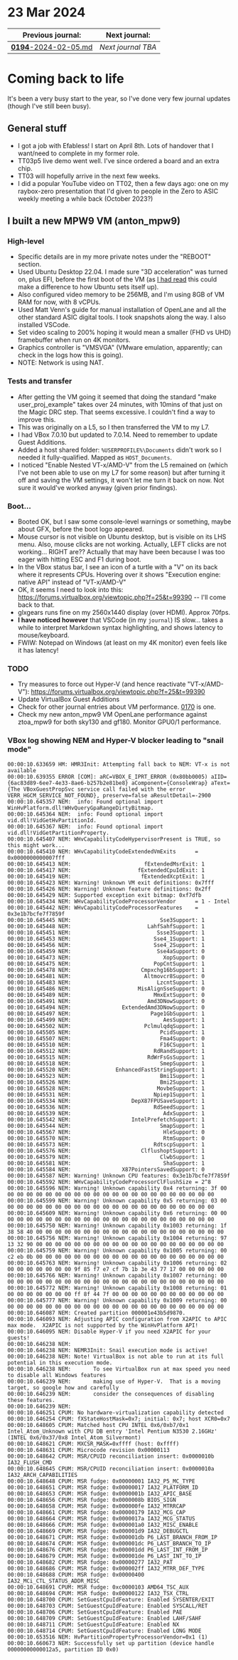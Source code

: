 # 23 Mar 2024

| Previous journal: | Next journal: |
|-|-|
| [**0194**-2024-02-05.md](./0194-2024-02-05.md) | *Next journal TBA* |

# Coming back to life

It's been a very busy start to the year, so I've done very few journal updates (though I've still been busy).

## General stuff

*   I got a job with Efabless! I start on April 8th. Lots of handover that I want/need to complete in my former role.
*   TT03p5 live demo went well. I've since ordered a board and an extra chip.
*   TT03 will hopefully arrive in the next few weeks.
*   I did a popular YouTube video on TT02, then a few days ago: one on my raybox-zero presentation that I'd given to people in the Zero to ASIC weekly meeting a while back (October 2023?)

## I built a new MPW9 VM (anton_mpw9)

### High-level

*   Specific details are in my more private notes under the "REBOOT" section.
*   Used Ubuntu Desktop 22.04. I made sure "3D acceleration" was turned on, plus EFI, before the first boot of the VM (as [I had read](https://askubuntu.com/questions/1426963/ubuntu-22-04-22-10-on-virtual-machine-is-extremely-slow-same-behaviour-on-vmw) this could make a difference to how Ubuntu sets itself up).
*   Also configured video memory to be 256MB, and I'm using 8GB of VM RAM for now, with 8 vCPUs.
*   Used Matt Venn's guide for manual installation of OpenLane and all the other standard ASIC digital tools. I took snapshots along the way. I also installed VSCode.
*   Set video scaling to 200% hoping it would mean a smaller (FHD vs UHD) framebuffer when run on 4K monitors.
*   Graphics controller is "VMSVGA" (VMware emulation, apparently; can check in the logs how this is going).
*   NOTE: Network is using NAT.

### Tests and transfer

*   After getting the VM going it seemed that doing the standard "make user_proj_example" takes over 24 minutes, with 10mins of that just on the Magic DRC step. That seems excessive. I couldn't find a way to improve this.
*   This was originally on a L5, so I then transferred the VM to my L7.
*   I had VBox 7.0.10 but updated to 7.0.14. Need to remember to update Guest Additions.
*   Added a host shared folder: `%USERPROFILE%\Documents` didn't work so I needed it fully-qualified. Mapped as `HOST_Documents`.
*   I noticed "Enable Nested VT-x/AMD-V" from the L5 remained on (which I've not been able to use on my L7 for some reason) but after turning it off and saving the VM settings, it won't let me turn it back on now. Not sure it would've worked anyway (given prior findings).

### Boot...

*   Booted OK, but I saw some console-level warnings or something, maybe about GFX, before the boot logo appeared.
*   Mouse cursor is not visible on Ubuntu desktop, but is visible on its LHS menu. Also, mouse clicks are not working. Actually, LEFT clicks are not working... RIGHT are?? Actually that may have been because I was too eager with hitting ESC and F1 during boot.
*   In the VBox status bar, I see an icon of a turtle with a "V" on its back where it represents CPUs. Hovering over it shows "Execution engine: native API" instead of "VT-x/AMD-V"
*   OK, it seems I need to look into this: https://forums.virtualbox.org/viewtopic.php?f=25&t=99390 -- I'll come back to that.
*   glxgears runs fine on my 2560x1440 display (over HDMI). Approx 70fps.
*   **I have noticed however** that VSCode (in my `journal`) IS slow... takes a while to interpret Markdown syntax highlighting, and shows latency to mouse/keyboard.
*   FWIW: Notepad on Windows (at least on my 4K monitor) even feels like it has latency!

### TODO

*   Try measures to force out Hyper-V (and hence reactivate "VT-x/AMD-V"): https://forums.virtualbox.org/viewtopic.php?f=25&t=99390
*   Update VirtualBox Guest Additions
*   Check for other journal entries about VM performance. [0170](./0170-2023-10-31.md) is one.
*   Check my new anton_mpw9 VM OpenLane performance against ztoa_mpw9 for both sky130 and gf180. Monitor GPU0/1 performance.

### VBox log showing NEM and Hyper-V blocker leading to "snail mode"

```
00:00:10.633659 HM: HMR3Init: Attempting fall back to NEM: VT-x is not available
00:00:10.639355 ERROR [COM]: aRC=VBOX_E_IPRT_ERROR (0x80bb0005) aIID={6ac83d89-6ee7-4e33-8ae6-b257b2e81be8} aComponent={ConsoleWrap} aText={The VBoxGuestPropSvc service call failed with the error VERR_HGCM_SERVICE_NOT_FOUND}, preserve=false aResultDetail=-2900
00:00:10.645357 NEM:  info: Found optional import WinHvPlatform.dll!WHvQueryGpaRangeDirtyBitmap.
00:00:10.645364 NEM:  info: Found optional import vid.dll!VidGetHvPartitionId.
00:00:10.645367 NEM:  info: Found optional import vid.dll!VidGetPartitionProperty.
00:00:10.645407 NEM: WHvCapabilityCodeHypervisorPresent is TRUE, so this might work...
00:00:10.645410 NEM: WHvCapabilityCodeExtendedVmExits      = 0x0000000000007fff
00:00:10.645413 NEM:                       fExtendedMsrExit: 1
00:00:10.645417 NEM:                     fExtendedCpuIdExit: 1
00:00:10.645419 NEM:                      fExtendedXcptExit: 1
00:00:10.645423 NEM: Warning! Unknown VM exit definitions: 0x7fff
00:00:10.645426 NEM: Warning! Unknown feature definitions: 0x2ff
00:00:10.645429 NEM: Supported exception exit bitmap: 0xf7dfb
00:00:10.645434 NEM: WHvCapabilityCodeProcessorVendor      = 1 - Intel
00:00:10.645442 NEM: WHvCapabilityCodeProcessorFeatures    = 0x3e1b7bcfe7f7859f
00:00:10.645445 NEM:                            Sse3Support: 1
00:00:10.645448 NEM:                        LahfSahfSupport: 1
00:00:10.645451 NEM:                           Ssse3Support: 1
00:00:10.645453 NEM:                          Sse4_1Support: 1
00:00:10.645456 NEM:                          Sse4_2Support: 1
00:00:10.645459 NEM:                           Sse4aSupport: 0
00:00:10.645473 NEM:                             XopSupport: 0
00:00:10.645475 NEM:                          PopCntSupport: 1
00:00:10.645478 NEM:                      Cmpxchg16bSupport: 1
00:00:10.645481 NEM:                       Altmovcr8Support: 0
00:00:10.645483 NEM:                           LzcntSupport: 1
00:00:10.645486 NEM:                     MisAlignSseSupport: 0
00:00:10.645489 NEM:                          MmxExtSupport: 0
00:00:10.645491 NEM:                        Amd3DNowSupport: 0
00:00:10.645494 NEM:                ExtendedAmd3DNowSupport: 0
00:00:10.645497 NEM:                         Page1GbSupport: 1
00:00:10.645499 NEM:                             AesSupport: 1
00:00:10.645502 NEM:                       PclmulqdqSupport: 1
00:00:10.645505 NEM:                            PcidSupport: 1
00:00:10.645507 NEM:                            Fma4Support: 0
00:00:10.645510 NEM:                            F16CSupport: 1
00:00:10.645512 NEM:                          RdRandSupport: 1
00:00:10.645515 NEM:                        RdWrFsGsSupport: 1
00:00:10.645518 NEM:                            SmepSupport: 1
00:00:10.645520 NEM:              EnhancedFastStringSupport: 1
00:00:10.645523 NEM:                            Bmi1Support: 1
00:00:10.645526 NEM:                            Bmi2Support: 1
00:00:10.645528 NEM:                           MovbeSupport: 1
00:00:10.645531 NEM:                          Npiep1Support: 1
00:00:10.645534 NEM:                   DepX87FPUSaveSupport: 1
00:00:10.645536 NEM:                          RdSeedSupport: 1
00:00:10.645539 NEM:                             AdxSupport: 1
00:00:10.645542 NEM:                   IntelPrefetchSupport: 1
00:00:10.645544 NEM:                            SmapSupport: 1
00:00:10.645567 NEM:                             HleSupport: 0
00:00:10.645570 NEM:                             RtmSupport: 0
00:00:10.645573 NEM:                          RdtscpSupport: 1
00:00:10.645576 NEM:                      ClflushoptSupport: 1
00:00:10.645579 NEM:                            ClwbSupport: 1
00:00:10.645581 NEM:                             ShaSupport: 1
00:00:10.645584 NEM:                X87PointersSavedSupport: 0
00:00:10.645587 NEM: Warning! Unknown CPU features: 0x3e1b7bcfe7f7859f
00:00:10.645592 NEM: WHvCapabilityCodeProcessorClFlushSize = 2^8
00:00:10.645596 NEM: Warning! Unknown capability 0x4 returning: 3f 00 00 00 00 00 00 00 00 00 00 00 00 00 00 00 00 00 00 00 00 00 00 00
00:00:10.645599 NEM: Warning! Unknown capability 0x5 returning: 03 00 00 00 00 00 00 00 00 00 00 00 00 00 00 00 00 00 00 00 00 00 00 00
00:00:10.645609 NEM: Warning! Unknown capability 0x6 returning: 00 00 00 00 00 00 00 00 00 00 00 00 00 00 00 00 00 00 00 00 00 00 00 00
00:00:10.645750 NEM: Warning! Unknown capability 0x1003 returning: 1f 38 58 40 00 00 00 00 00 00 00 00 00 00 00 00 00 00 00 00 00 00 00 00
00:00:10.645756 NEM: Warning! Unknown capability 0x1004 returning: 97 13 32 90 00 00 00 00 00 00 00 00 00 00 00 00 00 00 00 00 00 00 00 00
00:00:10.645759 NEM: Warning! Unknown capability 0x1005 returning: 00 c2 eb 0b 00 00 00 00 00 00 00 00 00 00 00 00 00 00 00 00 00 00 00 00
00:00:10.645763 NEM: Warning! Unknown capability 0x1006 returning: 02 00 00 00 00 00 00 00 9f 85 f7 e7 cf 7b 1b 3e 43 77 17 00 00 00 00 00
00:00:10.645766 NEM: Warning! Unknown capability 0x1007 returning: 00 00 00 00 00 00 00 00 00 00 00 00 00 00 00 00 00 00 00 00 00 00 00 00
00:00:10.645772 NEM: Warning! Unknown capability 0x1008 returning: 01 00 00 00 00 00 00 00 ff 8f 44 7f 00 00 00 00 00 00 00 00 00 00 00 00
00:00:10.645777 NEM: Warning! Unknown capability 0x1009 returning: 00 00 00 00 00 00 00 00 00 00 00 00 00 00 00 00 00 00 00 00 00 00 00 00
00:00:10.646087 NEM: Created partition 000001e43b5d9870.
00:00:10.646093 NEM: Adjusting APIC configuration from X2APIC to APIC max mode.  X2APIC is not supported by the WinHvPlatform API!
00:00:10.646095 NEM: Disable Hyper-V if you need X2APIC for your guests!
00:00:10.646238 NEM:
00:00:10.646238 NEM: NEMR3Init: Snail execution mode is active!
00:00:10.646238 NEM: Note! VirtualBox is not able to run at its full potential in this execution mode.
00:00:10.646238 NEM:       To see VirtualBox run at max speed you need to disable all Windows features
00:00:10.646239 NEM:       making use of Hyper-V.  That is a moving target, so google how and carefully
00:00:10.646239 NEM:       consider the consequences of disabling these features.
00:00:10.646239 NEM:
00:00:10.646251 CPUM: No hardware-virtualization capability detected
00:00:10.646254 CPUM: fXStateHostMask=0x7; initial: 0x7; host XCR0=0x7
00:00:10.648605 CPUM: Matched host CPU INTEL 0x6/0xb7/0x1 Intel_Atom_Unknown with CPU DB entry 'Intel Pentium N3530 2.16GHz' (INTEL 0x6/0x37/0x8 Intel_Atom_Silvermont)
00:00:10.648621 CPUM: MXCSR_MASK=0xffff (host: 0xffff)
00:00:10.648631 CPUM: Microcode revision 0x00000113
00:00:10.648642 CPUM: MSR/CPUID reconciliation insert: 0x0000010b IA32_FLUSH_CMD
00:00:10.648645 CPUM: MSR/CPUID reconciliation insert: 0x0000010a IA32_ARCH_CAPABILITIES
00:00:10.648648 CPUM: MSR fudge: 0x00000001 IA32_P5_MC_TYPE
00:00:10.648651 CPUM: MSR fudge: 0x00000017 IA32_PLATFORM_ID
00:00:10.648653 CPUM: MSR fudge: 0x0000001b IA32_APIC_BASE
00:00:10.648656 CPUM: MSR fudge: 0x0000008b BIOS_SIGN
00:00:10.648658 CPUM: MSR fudge: 0x000000fe IA32_MTRRCAP
00:00:10.648661 CPUM: MSR fudge: 0x00000179 IA32_MCG_CAP
00:00:10.648664 CPUM: MSR fudge: 0x0000017a IA32_MCG_STATUS
00:00:10.648666 CPUM: MSR fudge: 0x000001a0 IA32_MISC_ENABLE
00:00:10.648669 CPUM: MSR fudge: 0x000001d9 IA32_DEBUGCTL
00:00:10.648671 CPUM: MSR fudge: 0x000001db P6_LAST_BRANCH_FROM_IP
00:00:10.648674 CPUM: MSR fudge: 0x000001dc P6_LAST_BRANCH_TO_IP
00:00:10.648676 CPUM: MSR fudge: 0x000001dd P6_LAST_INT_FROM_IP
00:00:10.648679 CPUM: MSR fudge: 0x000001de P6_LAST_INT_TO_IP
00:00:10.648682 CPUM: MSR fudge: 0x00000277 IA32_PAT
00:00:10.648686 CPUM: MSR fudge: 0x000002ff IA32_MTRR_DEF_TYPE
00:00:10.648688 CPUM: MSR fudge: 0x00000400 IA32_MCi_CTL_STATUS_ADDR_MISC
00:00:10.648691 CPUM: MSR fudge: 0xc0000103 AMD64_TSC_AUX
00:00:10.648694 CPUM: MSR fudge: 0x00000122 IA32_TSX_CTRL
00:00:10.648700 CPUM: SetGuestCpuIdFeature: Enabled SYSENTER/EXIT
00:00:10.648703 CPUM: SetGuestCpuIdFeature: Enabled SYSCALL/RET
00:00:10.648706 CPUM: SetGuestCpuIdFeature: Enabled PAE
00:00:10.648709 CPUM: SetGuestCpuIdFeature: Enabled LAHF/SAHF
00:00:10.648711 CPUM: SetGuestCpuIdFeature: Enabled NX
00:00:10.648714 CPUM: SetGuestCpuIdFeature: Enabled LONG MODE
00:00:10.653516 NEM: HvPartitionPropertyProcessorVendor=0x1 (1)
00:00:10.660673 NEM: Successfully set up partition (device handle 00000000000012a5, partition ID 0x0)
```
